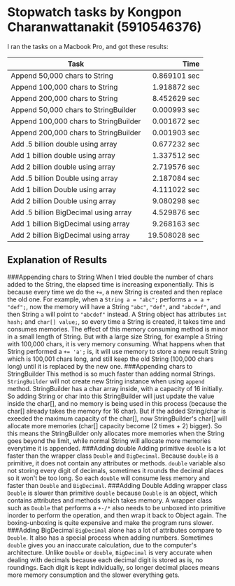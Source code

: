 # Stopwatch tasks by Kongpon Charanwattanakit (5910546376)
I ran the tasks on a Macbook Pro, and got
these results:

 Task | Time
 --------------------------------------|-------:
 Append 50,000 chars to String | 0.869101 sec
 Append 100,000 chars to String | 1.918872 sec
 Append 200,000 chars to String | 8.452629 sec
 Append 50,000 chars to StringBuilder | 0.000993 sec
 Append 100,000 chars to StringBuilder | 0.001672 sec
 Append 200,000 chars to StringBuilder | 0.001903 sec
 Add .5 billion double using array | 0.677232 sec
 Add 1 billion double using array | 1.337512 sec
 Add 2 billion double using array | 2.719576 sec
 Add .5 billion Double using array | 2.187084 sec
 Add 1 billion Double using array | 4.111022 sec
 Add 2 billion Double using array | 9.080298 sec
 Add .5 billion BigDecimal using array | 4.529876 sec
 Add 1 billion BigDecimal using array | 9.268163 sec
 Add 2 billion BigDecimal using array | 19.508028 sec

## Explanation of Results
###Appending chars to String
When I tried double the number of chars added to the String, the elapsed time is increasing exponentially. This is because every time we do the `+=`, a new String is created and then replace the old one. For example, when a `String a = "abc";` performs `a = a + "def";`, now the memory will have a String `"abc"`, `"def"`, and `"abcdef"`, and then String `a` will point to `"abcdef"` instead. A String object has attributes `int hash;` and `char[] value;`, so every time a String is created, it takes time and consumes memories. The effect of this memory consuming method is minor in a small length of String. But with a large size String, for example a String with 100,000 chars, it is very memory consuming. What happens when that String performed a `+= 'a';` is, it will use memory to store a new result String which is 100,001 chars long, and still keep the old String (100,000 chars long) until it is replaced by the new one.
###Appending chars to StringBuilder
This method is so much faster than adding normal Strings. `StringBuilder` will not create new String instance when using `append` method. StringBuilder has a char array inside, with a capacity of 16 initially. So adding String or char into this StringBuilder will just update the value inside the char[], and no memory is being used in this process (because the char[] already takes the memory for 16 char). But if the added String/char is exeeded the maximum capacity of the char[], now StringBuilder's char[] will allocate more memories (char[] capacity become (2 times + 2) bigger). So this means the StringBuilder only allocates more memories when the String goes beyond the limit, while normal String will allocate more memories everytime it is appended.
###Adding double
Adding primitive `double` is a lot faster than the wrapper class `Double` and `BigDecimal`. Because `double` is a primitive, it does not contain any attributes or methods. `double` variable also not storing every digit of decimals, sometimes it rounds the decimal places so it won't be too long. So each `double` will consume less memory and faster than `Double` and `BigDecimal`.
###Adding Double
Adding wrapper class `Double` is slower than primitive `double` because `Double` is an object, which contains attributes and methods which takes memory. A wrapper class such as `Double` that performs a `+-/*` also needs to be unboxed into primitive inorder to perform the operation, and then wrap it back to Object again. The boxing-unboxing is quite expensive and make the program runs slower.
###Adding BigDecimal
`BigDecimal` alone has a lot of attributes compare to `Double`. It also has a special process when adding numbers. Sometimes `double` gives you an inaccurate calculation, due to the computer's architecture. Unlike `Double` or `double`, `BigDecimal` is very accurate when dealing with decimals because each decimal digit is stored as is, no roundings. Each digit is kept individually, so longer decimal places means more memory consumption and the slower everything gets.
